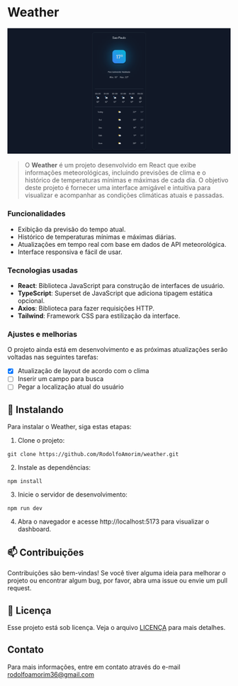 # Weather

<img src="https://raw.githubusercontent.com/RodolfoAmorim/assets/master/weather/tela.png" alt="Exemplo imagem">

> O **Weather** é um projeto desenvolvido em React que exibe informações meteorológicas, incluindo previsões de clima e o histórico de temperaturas mínimas e máximas de cada dia. O objetivo deste projeto é fornecer uma interface amigável e intuitiva para visualizar e acompanhar as condições climáticas atuais e passadas.

### Funcionalidades

- Exibição da previsão do tempo atual.
- Histórico de temperaturas mínimas e máximas diárias.
- Atualizações em tempo real com base em dados de API meteorológica.
- Interface responsiva e fácil de usar.

### Tecnologias usadas

- **React**: Biblioteca JavaScript para construção de interfaces de usuário.
- **TypeScript**: Superset de JavaScript que adiciona tipagem estática opcional.
- **Axios**: Biblioteca para fazer requisições HTTP.
- **Tailwind**: Framework CSS para estilização da interface.

### Ajustes e melhorias

O projeto ainda está em desenvolvimento e as próximas atualizações serão voltadas nas seguintes tarefas:

- [x] Atualização de layout de acordo com o clima
- [ ] Inserir um campo para busca
- [ ] Pegar a localização atual do usuário

## 🚀 Instalando

Para instalar o Weather, siga estas etapas:

1. Clone o projeto:

```
git clone https://github.com/RodolfoAmorim/weather.git
```

2. Instale as dependências:

```
npm install
```

3. Inicie o servidor de desenvolvimento:

```
npm run dev
```

4. Abra o navegador e acesse http://localhost:5173 para visualizar o dashboard.


## 📫 Contribuições

Contribuições são bem-vindas! Se você tiver alguma ideia para melhorar o projeto ou encontrar algum bug, por favor, abra uma issue ou envie um pull request.


## 📝 Licença

Esse projeto está sob licença. Veja o arquivo [LICENÇA](LICENSE.md) para mais detalhes.


## Contato

Para mais informações, entre em contato através do e-mail [rodolfoamorim36@gmail.com](mailto:rodolfoamorim36@gmail.com)

